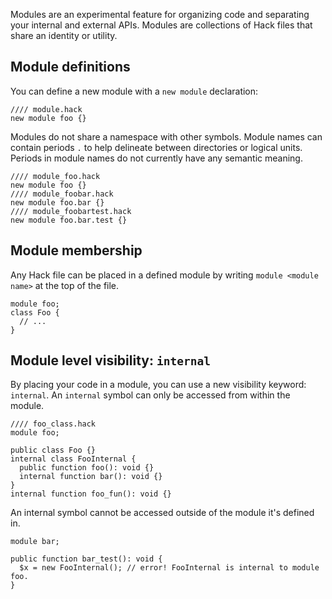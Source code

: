 Modules are an experimental feature for organizing code and separating your internal and external APIs. Modules are collections of Hack files that share an identity or utility.

## Module definitions
You can define a new module with a `new module` declaration:

```hack file:foomodule.hack
//// module.hack
new module foo {}
```
Modules do not share a namespace with other symbols. Module names can contain periods `.` to help delineate between directories or logical units. Periods in module names do not currently have any semantic meaning.

```hack
//// module_foo.hack
new module foo {}
//// module_foobar.hack
new module foo.bar {}
//// module_foobartest.hack
new module foo.bar.test {}
```

## Module membership
Any Hack file can be placed in a defined module by writing `module <module name>` at the top of the file.

```hack no-extract
module foo;
class Foo {
  // ...
}
```

## Module level visibility: `internal`
By placing your code in a module, you can use a new visibility keyword: `internal`. An `internal` symbol can only be accessed from within the module.

```hack file:foomodule.hack
//// foo_class.hack
module foo;

public class Foo {}
internal class FooInternal {
  public function foo(): void {}
  internal function bar(): void {}
}
internal function foo_fun(): void {}
```

An internal symbol cannot be accessed outside of the module it's defined in.

```hack no-extract
module bar;

public function bar_test(): void {
  $x = new FooInternal(); // error! FooInternal is internal to module foo.
}
```
